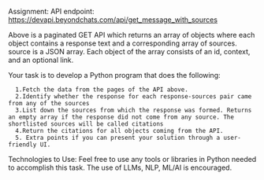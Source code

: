 Assignment:
API endpoint: https://devapi.beyondchats.com/api/get_message_with_sources

Above is a paginated GET API which returns an array of objects where each object contains a response text and a corresponding array of sources. 
source is a JSON array. Each object of the array consists of an id, context, and an optional link.

Your task is to develop a Python program that does the following:

      1.Fetch the data from the pages of the API above.
      2.Identify whether the response for each response-sources pair came from any of the sources
      3.List down the sources from which the response was formed. Returns an empty array if the response did not come from any source. The shortlisted sources will be called citations
      4.Return the citations for all objects coming from the API. 
      5. Extra points if you can present your solution through a user-friendly UI.


Technologies to Use:
Feel free to use any tools or libraries in Python needed to accomplish this task. The use of LLMs, NLP, ML/AI is encouraged.
